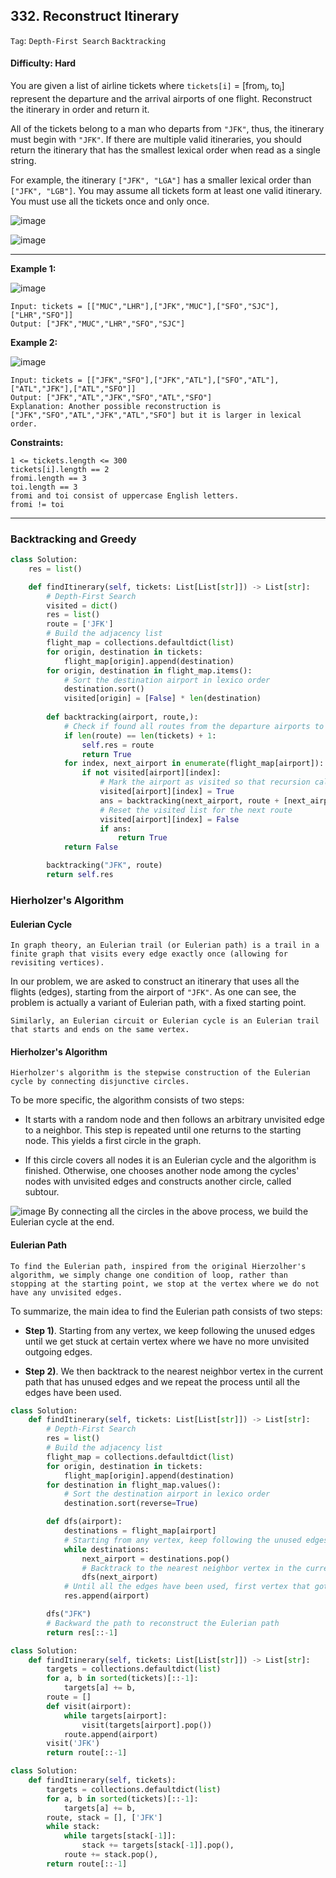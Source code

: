 ## 332. Reconstruct Itinerary

```Tag```: ```Depth-First Search``` ```Backtracking```

#### Difficulty: Hard

You are given a list of airline tickets where ```tickets[i]``` = [from<sub>i</sub>, to<sub>i</sub>] represent the departure and the arrival airports of one flight. Reconstruct the itinerary in order and return it.

All of the tickets belong to a man who departs from ```"JFK"```, thus, the itinerary must begin with ```"JFK"```. If there are multiple valid itineraries, you should return the itinerary that has the smallest lexical order when read as a single string.

For example, the itinerary ```["JFK", "LGA"]``` has a smaller lexical order than ```["JFK", "LGB"]```.
You may assume all tickets form at least one valid itinerary. You must use all the tickets once and only once.

![image](https://user-images.githubusercontent.com/35042430/211759978-150b8287-1481-4559-bf2c-08e008a767bc.png)

![image](https://github.com/quananhle/Python/assets/35042430/22404f27-39d0-44b2-b82a-8cefad2d7f95)

---

__Example 1:__

![image](https://assets.leetcode.com/uploads/2021/03/14/itinerary1-graph.jpg)
```
Input: tickets = [["MUC","LHR"],["JFK","MUC"],["SFO","SJC"],["LHR","SFO"]]
Output: ["JFK","MUC","LHR","SFO","SJC"]
```

__Example 2:__

![image](https://assets.leetcode.com/uploads/2021/03/14/itinerary2-graph.jpg)
```
Input: tickets = [["JFK","SFO"],["JFK","ATL"],["SFO","ATL"],["ATL","JFK"],["ATL","SFO"]]
Output: ["JFK","ATL","JFK","SFO","ATL","SFO"]
Explanation: Another possible reconstruction is ["JFK","SFO","ATL","JFK","ATL","SFO"] but it is larger in lexical order.
```

__Constraints:__
```
1 <= tickets.length <= 300
tickets[i].length == 2
fromi.length == 3
toi.length == 3
fromi and toi consist of uppercase English letters.
fromi != toi
```

---

### Backtracking and Greedy

```Python
class Solution:
    res = list()

    def findItinerary(self, tickets: List[List[str]]) -> List[str]:
        # Depth-First Search
        visited = dict()
        res = list()
        route = ['JFK']
        # Build the adjacency list
        flight_map = collections.defaultdict(list)
        for origin, destination in tickets:
            flight_map[origin].append(destination)
        for origin, destination in flight_map.items():
            # Sort the destination airport in lexico order
            destination.sort()
            visited[origin] = [False] * len(destination)
        
        def backtracking(airport, route,):
            # Check if found all routes from the departure airports to the arrival airports
            if len(route) == len(tickets) + 1:
                self.res = route
                return True
            for index, next_airport in enumerate(flight_map[airport]):
                if not visited[airport][index]:
                    # Mark the airport as visited so that recursion call won't go back to the departure
                    visited[airport][index] = True
                    ans = backtracking(next_airport, route + [next_airport])
                    # Reset the visited list for the next route
                    visited[airport][index] = False
                    if ans:
                        return True
            return False

        backtracking("JFK", route)
        return self.res
```

### Hierholzer's Algorithm

#### Eulerian Cycle

    In graph theory, an Eulerian trail (or Eulerian path) is a trail in a finite graph that visits every edge exactly once (allowing for revisiting vertices).

In our problem, we are asked to construct an itinerary that uses all the flights (edges), starting from the airport of ```"JFK"```. As one can see, the problem is actually a variant of Eulerian path, with a fixed starting point.

    Similarly, an Eulerian circuit or Eulerian cycle is an Eulerian trail that starts and ends on the same vertex.
    
#### Hierholzer's Algorithm 

    Hierholzer's algorithm is the stepwise construction of the Eulerian cycle by connecting disjunctive circles.

To be more specific, the algorithm consists of two steps:

- It starts with a random node and then follows an arbitrary unvisited edge to a neighbor. This step is repeated until one returns to the starting node. This yields a first circle in the graph.

- If this circle covers all nodes it is an Eulerian cycle and the algorithm is finished. Otherwise, one chooses another node among the cycles' nodes with unvisited edges and constructs another circle, called subtour.

![image](https://leetcode.com/problems/reconstruct-itinerary/solutions/514368/Figures/332/332_eulerian_cycle.png)
By connecting all the circles in the above process, we build the Eulerian cycle at the end.

#### Eulerian Path

    To find the Eulerian path, inspired from the original Hierzolher's algorithm, we simply change one condition of loop, rather than stopping at the starting point, we stop at the vertex where we do not have any unvisited edges.

To summarize, the main idea to find the Eulerian path consists of two steps:

- __Step 1)__. Starting from any vertex, we keep following the unused edges until we get stuck at certain vertex where we have no more unvisited outgoing edges.

- __Step 2)__. We then backtrack to the nearest neighbor vertex in the current path that has unused edges and we repeat the process until all the edges have been used.

```Python
class Solution:
    def findItinerary(self, tickets: List[List[str]]) -> List[str]:
        # Depth-First Search
        res = list()
        # Build the adjacency list
        flight_map = collections.defaultdict(list)
        for origin, destination in tickets:
            flight_map[origin].append(destination)
        for destination in flight_map.values():
            # Sort the destination airport in lexico order
            destination.sort(reverse=True)

        def dfs(airport):
            destinations = flight_map[airport]
            # Starting from any vertex, keep following the unused edges until get stuck at certain vertex where there is no more unvisited outgoing edges
            while destinations:
                next_airport = destinations.pop()
                # Backtrack to the nearest neighbor vertex in the current path that has unused edges
                dfs(next_airport)
            # Until all the edges have been used, first vertex that got stuck at would be the end point of the Eulerian path
            res.append(airport)

        dfs("JFK")
        # Backward the path to reconstruct the Eulerian path
        return res[::-1]
```

```Python
class Solution:
    def findItinerary(self, tickets: List[List[str]]) -> List[str]:
        targets = collections.defaultdict(list)
        for a, b in sorted(tickets)[::-1]:
            targets[a] += b,
        route = []
        def visit(airport):
            while targets[airport]:
                visit(targets[airport].pop())
            route.append(airport)
        visit('JFK')
        return route[::-1]
```

```Python
class Solution:
    def findItinerary(self, tickets):
        targets = collections.defaultdict(list)
        for a, b in sorted(tickets)[::-1]:
            targets[a] += b,
        route, stack = [], ['JFK']
        while stack:
            while targets[stack[-1]]:
                stack += targets[stack[-1]].pop(),
            route += stack.pop(),
        return route[::-1]
```


